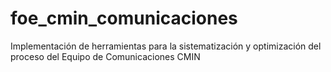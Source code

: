 # foe_cmin_comunicaciones
Implementación de herramientas para la sistematización y optimización del proceso del Equipo de Comunicaciones CMIN
